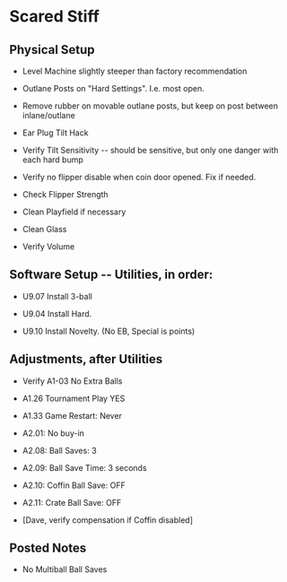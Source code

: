 # Scared Stiff

## Physical Setup

-   Level Machine slightly steeper than factory recommendation

-   Outlane Posts on "Hard Settings". I.e. most open.

-   Remove rubber on movable outlane posts, but keep on post between inlane/outlane

-   Ear Plug Tilt Hack

-   Verify Tilt Sensitivity -- should be sensitive, but only one danger with each hard bump

-   Verify no flipper disable when coin door opened. Fix if needed.

-   Check Flipper Strength

-   Clean Playfield if necessary

-   Clean Glass

-   Verify Volume

## Software Setup -- Utilities, in order:

-   U9.07 Install 3-ball

-   U9.04 Install Hard.

-   U9.10 Install Novelty. (No EB, Special is points)

## Adjustments, after Utilities

-   Verify A1-03 No Extra Balls

-   A1.26 Tournament Play YES

-   A1.33 Game Restart: Never

-   A2.01: No buy-in

-   A2.08: Ball Saves: 3

-   A2.09: Ball Save Time: 3 seconds

-   A2.10: Coffin Ball Save: OFF

-   A2.11: Crate Ball Save: OFF

-   \[Dave, verify compensation if Coffin disabled\]

## Posted Notes

-   No Multiball Ball Saves
